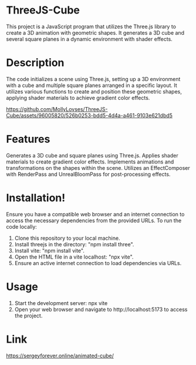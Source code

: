# ThreeJS-Cube
This project is a JavaScript program that utilizes the Three.js library to create a 3D animation with geometric shapes. It generates a 3D cube and several square planes in a dynamic environment with shader effects.

# Description
The code initializes a scene using Three.js, setting up a 3D environment with a cube and multiple square planes arranged in a specific layout. It utilizes various functions to create and position these geometric shapes, applying shader materials to achieve gradient color effects.


https://github.com/MollyLovses/ThreeJS-Cube/assets/96005820/526b0253-bdd5-4d4a-a461-9103e621dbd5


# Features
Generates a 3D cube and square planes using Three.js.
Applies shader materials to create gradient color effects.
Implements animations and transformations on the shapes within the scene.
Utilizes an EffectComposer with RenderPass and UnrealBloomPass for post-processing effects.

# Installation!

Ensure you have a compatible web browser and an internet connection to access the necessary dependencies from the provided URLs. To run the code locally:

1. Clone this repository to your local machine.
2. Install threejs in the directory: "npm install three".
3. Install vite: "npm install vite".
4. Open the HTML file in a vite localhost: "npx vite".
5. Ensure an active internet connection to load dependencies via URLs.

# Usage
1. Start the development server: npx vite
2. Open your web browser and navigate to http://localhost:5173 to access the project.

# Link
https://sergeyforever.online/animated-cube/
